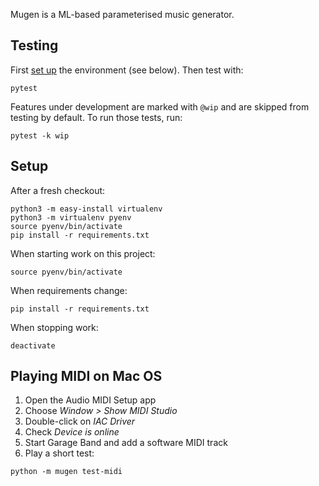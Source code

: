 Mugen is a ML-based parameterised music generator.


## Testing

First [set up](#setup) the environment (see below). Then test with:

```
pytest
```

Features under development are marked with `@wip` and are skipped from testing by default. To run those tests, run:

```
pytest -k wip
```


## Setup

After a fresh checkout:
```
python3 -m easy-install virtualenv
python3 -m virtualenv pyenv
source pyenv/bin/activate
pip install -r requirements.txt
```

When starting work on this project:
```
source pyenv/bin/activate
```

When requirements change:
```
pip install -r requirements.txt
```

When stopping work:
```
deactivate
```

## Playing MIDI on Mac OS

1. Open the Audio MIDI Setup app
2. Choose _Window > Show MIDI Studio_
3. Double-click on _IAC Driver_
4. Check _Device is online_
5. Start Garage Band and add a software MIDI track
6. Play a short test:

  ```
  python -m mugen test-midi
  ```
